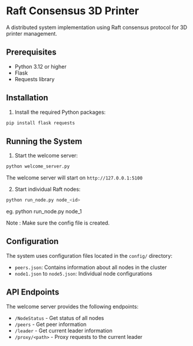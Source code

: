 # Raft Consensus 3D Printer

A distributed system implementation using Raft consensus protocol for 3D printer management.

## Prerequisites

- Python 3.12 or higher
- Flask
- Requests library

## Installation

1. Install the required Python packages:
```bash
pip install flask requests
```

## Running the System

1. Start the welcome server:
```bash
python welcome_server.py
```
The welcome server will start on `http://127.0.0.1:5100`

2. Start individual Raft nodes:
```bash
python run_node.py node_<id>
```
eg. python run_node.py node_1

Note : Make sure the config file is created.


## Configuration

The system uses configuration files located in the `config/` directory:
- `peers.json`: Contains information about all nodes in the cluster
- `node1.json` to `node5.json`: Individual node configurations

## API Endpoints

The welcome server provides the following endpoints:
- `/NodeStatus` - Get status of all nodes
- `/peers` - Get peer information
- `/leader` - Get current leader information
- `/proxy/<path>` - Proxy requests to the current leader
